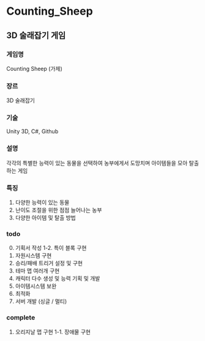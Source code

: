 # Counting_Sheep
## 3D 술래잡기 게임

### 게임명
 Counting Sheep (가제)

### 장르
 3D 술래잡기

### 기술
 Unity 3D, C#, Github

### 설명
 각각의 특별한 능력이 있는 동물을 선택하여 농부에게서 도망치며 아이템들을 모아 탈출하는 게임

### 특징
 1. 다양한 능력이 있는 동물
 2. 난이도 조절을 위한 점점 늘어나는 농부
 3. 다양한 아이템 및 탈출 방법

### todo
 0. 기획서 작성
  1-2. 특이 블록 구현
 2. 자원시스템 구현
 3. 승리/패배 트리거 설정 및 구현
 4. 테마 맵 여러개 구현
 5. 캐릭터 다수 생성 및 능력 기획 및 개발
 6. 아이템시스템 보완
 7. 최적화
 8. 서버 개발 (싱글 / 멀티)

### complete
 1. 오리지날 맵 구현
  1-1. 장애물 구현
